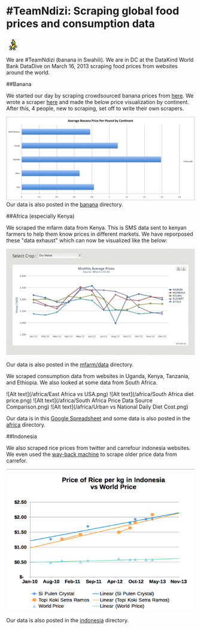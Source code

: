 # #TeamNdizi: Scraping global food prices and consumption data 
![Alt text](/banana/peanut-butter-jelly-time.gif)

We are #TeamNdizi (banana in Swahili).  We are in DC at the DataKind World Bank DataDive on March 16, 2013 scraping food prices from websites around the world.

##Banana

We started our day by scraping crowdsourced banana prices from [here](http://www.humuch.com/prices/Bananas/______/22). We wrote a scraper [here](https://scraperwiki.com/scrapers/banana-scraping/) and made the below price visualization by continent.  After this, 4 people, new to scraping, set off to write their own scrapers.

![Alt text](/banana/bananas.png)
Our data is also posted in the [banana](https://github.com/mjrich/ndizi/tree/master/banana) directory.

##Africa (especially Kenya)

We scraped the mfarm data from Kenya.  This is SMS data sent to kenyan farmers to help them know prices in different markets.  We have reporposed these "data exhaust" which can now be visualized like the below:

![Alt text](/mfarm/mfarm_placeholder.png)  

Our data is also posted in the [mfarm/data](https://github.com/mjrich/ndizi/tree/master/mfarm/data) directory.



We scraped consumption data from websites in Uganda, Kenya, Tanzania, and Ethiopia.  We also looked at some data from South Africa.

![Alt text](/africa/East Africa vs USA.png)
![Alt text](/africa/South Africa diet price.png)
![Alt text](/africa/South Africa Price Data Source Comparison.png)
![Alt text](/africa/Urban vs National Daily Diet Cost.png)


Our data is in this [Google Spreadsheet](https://docs.google.com/spreadsheet/ccc?key=0AmiN1lPwld-EdFRXLXNUTWdjWnF6MDR1S0FObW5lUWc#gid=3) and some data is also posted in the [africa](https://github.com/mjrich/ndizi/tree/master/africa) directory.  


##Indonesia

We also scraped rice prices from twitter and carrefour indonesia websites.  We even used the [way-back machine](http://archive.org/web/web.php) to scrape older price data from carrefor.

![Alt text](/indonesia/indonesia_rice.png)


Our data is also posted in the [indonesia](https://github.com/mjrich/ndizi/tree/master/indonesia) directory.


